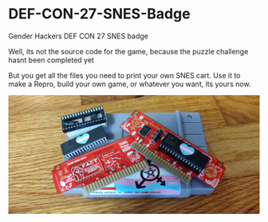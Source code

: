 # DEF-CON-27-SNES-Badge
Gender Hackers DEF CON 27 SNES badge

Well, its not the source code for the game, because the puzzle challenge hasnt been completed yet

But you get all the files you need to print your own SNES cart. 
Use it to make a Repro, build your own game, or whatever you want, its yours now.

![](https://raw.githubusercontent.com/GretchenWeeners/DEF-CON-27-SNES-Badge/master/DC27%20GenHack%20Badge.jpg)

